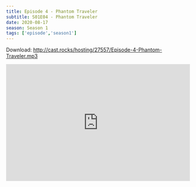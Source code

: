```yaml
---
title: Episode 4 - Phantom Traveler
subtitle: S01E04 - Phantom Traveler
date: 2020-08-17
season: Season 1
tags: ['episode','season1']
---
```


Download: <a href="http://cast.rocks/hosting/27557/Episode-4-Phantom-Traveler.mp3" Alt="Episode 4 - Phantom Traveler">http://cast.rocks/hosting/27557/Episode-4-Phantom-Traveler.mp3</a>

<iframe src="https://cast.rocks/player/27557/Episode-4-Phantom-Traveler.mp3?episodeTitle=Episode%204%20-%20Phantom%20Traveler&podcastTitle=Couple%20of%20Idjits&episodeDate=August%2017th%2C%202020&imageURL=https%3A%2F%2Fcast.rocks%2Fhosting%2F27557%2Ffeeds%2FCAURZ.jpg" style="border: none; min-height: 265px; max-height: 320px; max-width: 558px; min-width: 270px; width: 100%; height: 100%;" scrollbars="no"></iframe>
